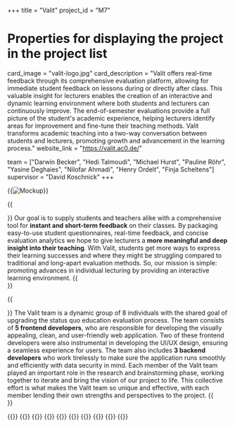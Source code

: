 +++
title = "Valit"
project_id = "M7"

# Properties for displaying the project in the project list
card_image = "valit-logo.jpg"
card_description = "Valit offers real-time feedback through its comprehensive evaluation platform, allowing for immediate student feedback on lessons during or directly after class. This valuable insight for lecturers enables the creation of an interactive and dynamic learning environment where both students and lecturers can continuously improve. The end-of-semester evaluations provide a full picture of the student's academic experience, helping lecturers identify areas for improvement and fine-tune their teaching methods. Valit transforms academic teaching into a two-way conversation between students and lecturers, promoting growth and advancement in the learning process."
website_link = "https://valit.ac0.de/"


team = ["Darwin Becker", "Hedi Talmoudi", "Michael Hurst", "Pauline Röhr", "Yasine Deghaies", "Nilofar Ahmadi", "Henry Ordelt", "Finja Scheltens"]
supervisor = "David Koschnick"
+++

{{<image src="valit-header.png" alt="Mockup" >}}

{{<section title="Our Goal">}}
Our goal is to supply students and teachers alike with a comprehensive tool for **instant and short-term feedback** on their classes. By packaging easy-to-use student questionnaires, real-time feedback, and concise evaluation analytics we hope to give lecturers a **more meaningful and deep insight into their teaching**. With Valit, students get more ways to express their learning successes and where they might be struggling compared to traditional and long-apart evaluation methods. So, our mission is simple: promoting advances in individual lecturing by providing an interactive learning environment.
{{</section>}}

{{<section title="The Team">}}
The Valit team is a dynamic group of 8 individuals with the shared goal of upgrading the status quo education evaluation process. The team consists of **5 frontend developers**, who are responsible for developing the visually appealing, clean, and user-friendly web application. Two of these frontend developers were also instrumental in developing the UI/UX design, ensuring a seamless experience for users. The team also includes **3 backend developers** who work tirelessly to make sure the application runs smoothly and efficiently with data security in mind. Each member of the Valit team played an important role in the research and brainstorming phase, working together to iterate and bring the vision of our project to life. This collective effort is what makes the Valit team so unique and effective, with each member lending their own strengths and perspectives to the project.
{{</section >}}

{{<gallery>}}
{{<team-member image="darwin.jpg" name="Darwin">}}
{{<team-member image="hedi.jpg" name="Hedi">}}
{{<team-member image="michi.png" name="Michael">}}
{{<team-member image="pauline.jpg" name="Pauline">}}
{{<team-member image="nilo.png" name="Nilo">}}
{{<team-member image="finja.jpg" name="Finja">}}
{{<team-member image="henry.png" name="Henry">}}
{{<team-member image="yasine.png" name="Yasine">}}
{{</gallery>}}
